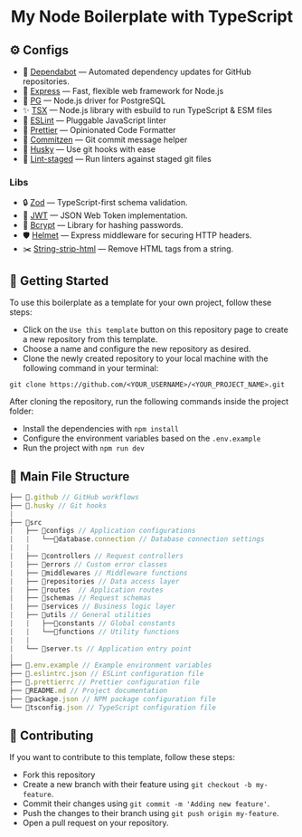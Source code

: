 <h1 align="center">My Node Boilerplate with TypeScript</h1>


## :gear: Configs
- :arrows_counterclockwise: [Dependabot](https://docs.github.com/en/code-security/dependabot/dependabot-version-updates/configuration-options-for-the-dependabot.yml-file) — Automated dependency updates for GitHub repositories.
- :diamond_shape_with_a_dot_inside: [Express](http://expressjs.com/pt-br/) —  Fast, flexible web framework for Node.js
- :elephant: [PG](https://node-postgres.com/) —  Node.js driver for PostgreSQL
- :sparkles: [TSX](https://www.npmjs.com/package/tsx) — Node.js library with esbuild to run TypeScript & ESM files
- :wrench: [ESLint](https://eslint.org/) — Pluggable JavaScript linter
- :art: [Prettier](https://prettier.io/) — Opinionated Code Formatter
- :pencil: [Commitzen](https://github.com/commitizen/cz-cli) — Git commit message helper
- :dog: [Husky](https://typicode.github.io/husky/#/) — Use git hooks with ease
- :no_entry_sign: [Lint-staged](https://github.com/okonet/lint-staged) — Run linters against staged git files
### Libs
- :lock: [Zod](https://zod.dev/) — TypeScript-first schema validation.
- :key: [JWT](https://jwt.io/) — JSON Web Token implementation.
- :closed_lock_with_key: [Bcrypt](https://www.npmjs.com/package/bcrypt) — Library for hashing passwords.
- :shield: [Helmet](https://www.npmjs.com/package/helmet) — Express middleware for securing HTTP headers.
- :scissors: [String-strip-html](https://www.npmjs.com/package/string-strip-html) — Remove HTML tags from a string.

## :rocket: Getting Started

To use this boilerplate as a template for your own project, follow these steps:

  - Click on the `Use this template` button on this repository page to create a new repository from this template.
  - Choose a name and configure the new repository as desired.
  - Clone the newly created repository to your local machine with the following command in your terminal:

```shel
git clone https://github.com/<YOUR_USERNAME>/<YOUR_PROJECT_NAME>.git
```

After cloning the repository, run the following commands inside the project folder:
- Install the dependencies with `npm install`
- Configure the environment variables based on the `.env.example`
- Run the project with `npm run dev`

## :file_folder: Main File Structure

```ts
├── 📁.github // GitHub workflows
├── 📁.husky // Git hooks
|
├── 📁src
|   ├── 📁configs // Application configurations
|   |   └──📄database.connection // Database connection settings
|   | 
|   ├── 📁controllers // Request controllers
|   ├── 📁errors // Custom error classes
|   ├── 📁middlewares // Middleware functions
|   ├── 📁repositories // Data access layer
|   ├── 📁routes  // Application routes
|   ├── 📁schemas // Request schemas
|   ├── 📁services // Business logic layer
|   ├── 📁utils // General utilities
|   |   ├──📁constants // Global constants
|   |   └──📁functions // Utility functions
|   |
|   └── 📄server.ts // Application entry point
|
├── 📄.env.example // Example environment variables
├── 📄.eslintrc.json // ESLint configuration file
├── 📄.prettierrc // Prettier configuration file
├── 📄README.md // Project documentation
├── 📄package.json // NPM package configuration file
└── 📄tsconfig.json // TypeScript configuration file

```

## :handshake: Contributing

If you want to contribute to this template, follow these steps:

- Fork this repository
- Create a new branch with their feature using `git checkout -b my-feature`.
- Commit their changes using `git commit -m 'Adding new feature'`.
- Push the changes to their branch using `git push origin my-feature`.
- Open a pull request on your repository.

